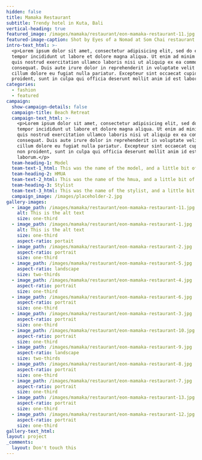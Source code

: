 ```yaml
---
hidden: false
title: Mamaka Restaurant
subtitle: Trendy hotel in Kuta, Bali
vertical-heading: true
featured_image: /images/mamaka/restaurant/eon-mamaka-restaurant-11.jpg
featured-image-caption: Shot by Eyes of a Nomad at Som Chai restaurant
intro-text_html: >-
  <p>Lorem ipsum dolor sit amet, consectetur adipisicing elit, sed do eiusmod
  tempor incididunt ut labore et dolore magna aliqua. Ut enim ad minim veniam,
  quis nostrud exercitation ullamco laboris nisi ut aliquip ex ea commodo
  consequat. Duis aute irure dolor in reprehenderit in voluptate velit esse
  cillum dolore eu fugiat nulla pariatur. Excepteur sint occaecat cupidatat non
  proident, sunt in culpa qui officia deserunt mollit anim id est laborum.</p>
categories:
  - fashion
  - featured
campaign:
  show-campaign-details: false
  campaign-title: Beach Retreat
  campaign-text_html: >-
    <p>Lorem ipsum dolor sit amet, consectetur adipisicing elit, sed do eiusmod
    tempor incididunt ut labore et dolore magna aliqua. Ut enim ad minim veniam,
    quis nostrud exercitation ullamco laboris nisi ut aliquip ex ea commodo
    consequat. Duis aute irure dolor in reprehenderit in voluptate velit esse
    cillum dolore eu fugiat nulla pariatur. Excepteur sint occaecat cupidatat
    non proident, sunt in culpa qui officia deserunt mollit anim id est
    laborum.</p>
  team-heading-1: Model
  team-text-1_html: This was the name of the model, and a little bit of a blurb about her.
  team-heading-2: HMUA
  team-text-2_html: This was the name of the hmua, and a little bit of a blurb about her.
  team-heading-3: Stylist
  team-text-3_html: This was the name of the stylist, and a little bit of a blurb about her.
  campaign_image: /images/placeholder-2.jpg
gallery-images:
  - image_path: /images/mamaka/restaurant/eon-mamaka-restaurant-11.jpg
    alt: This is the alt text
    size: one-third
  - image_path: /images/mamaka/restaurant/eon-mamaka-restaurant-1.jpg
    alt: This is the alt text
    size: one-third
    aspect-ratio: portait
  - image_path: /images/mamaka/restaurant/eon-mamaka-restaurant-2.jpg
    aspect-ratio: portrait
    size: one-third
  - image_path: /images/mamaka/restaurant/eon-mamaka-restaurant-5.jpg
    aspect-ratio: landscape
    size: two-thirds
  - image_path: /images/mamaka/restaurant/eon-mamaka-restaurant-4.jpg
    aspect-ratio: portrait
    size: one-third
  - image_path: /images/mamaka/restaurant/eon-mamaka-restaurant-6.jpg
    aspect-ratio: portrait
    size: one-third
  - image_path: /images/mamaka/restaurant/eon-mamaka-restaurant-3.jpg
    aspect-ratio: portrait
    size: one-third
  - image_path: /images/mamaka/restaurant/eon-mamaka-restaurant-10.jpg
    aspect-ratio: portrait
    size: one-third
  - image_path: /images/mamaka/restaurant/eon-mamaka-restaurant-9.jpg
    aspect-ratio: landscape
    size: two-thirds
  - image_path: /images/mamaka/restaurant/eon-mamaka-restaurant-8.jpg
    aspect-ratio: portrait
    size: one-third
  - image_path: /images/mamaka/restaurant/eon-mamaka-restaurant-7.jpg
    aspect-ratio: portrait
    size: one-third
  - image_path: /images/mamaka/restaurant/eon-mamaka-restaurant-13.jpg
    aspect-ratio: portrait
    size: one-third
  - image_path: /images/mamaka/restaurant/eon-mamaka-restaurant-12.jpg
    aspect-ratio: portrait
    size: one-third
gallery-text_html:
layout: project
_comments:
  layout: Don't touch this
---
```


